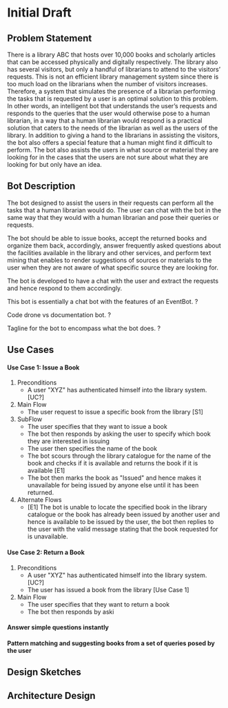 # Initial Draft 

## Problem Statement 
There is a library ABC that hosts over 10,000 books and scholarly articles that can be accessed physically and digitally respectively. The library also has several visitors, but only a handful of librarians to attend to the visitors’ requests. This is not an efficient library management system since there is too much load on the librarians when the number of visitors increases. Therefore, a system that simulates the presence of a librarian performing the tasks that is requested by a user is an optimal solution to this problem. In other words, an intelligent bot that understands the user’s requests and responds to the queries that the user would otherwise pose to a human librarian, in a way that a human librarian would respond is a practical solution that caters to the needs of the librarian as well as the users of the library. In addition to giving a hand to the librarians in assisting the visitors, the bot also offers a special feature that a human might find it difficult to perform. The bot also assists the users in what source or material they are looking for in the cases that the users are not sure about what they are looking for but only have an idea. 
## Bot Description
The bot designed to assist the users in their requests can perform all the tasks that a human librarian would do. The user can chat with the bot in the same way that they would with a human librarian and pose their queries or requests. 

The bot should be able to issue books, accept the returned books and organize them back, accordingly, answer frequently asked questions about the facilities available in the library and other services, and perform text mining that enables to render suggestions of sources or materials to the user when they are not aware of what specific source they are looking for. 

The bot is developed to have a chat with the user and extract the requests and hence respond to them accordingly. 

This bot is essentially a chat bot with the features of an EventBot. ?

Code drone vs documentation bot. ?

Tagline for the bot to encompass what the bot does. ?

## Use Cases 
#### Use Case 1: Issue a Book 
1. Preconditions 
   - A user "XYZ" has authenticated himself into the library system. [UC?]
2. Main Flow 
   - The user request to issue a specific book from the library [S1]
3. SubFlow 
   - The user specifies that they want to issue a book
   - The bot then responds by asking the user to specify which book they are interested in issuing 
   - The user then specifies the name of the book
   - The bot scours through the library catalogue for the name of the book and checks if it is available and returns the book if it is available [E1]
   - The bot then marks the book as "Issued" and hence makes it unavailable for being issued by anyone else until it has been returned. 
4. Alternate Flows
   - [E1] The bot is unable to locate the specified book in the library catalogue or the book has already been issued by another user and hence is available to be issued by the user,  the bot then replies to the user with the valid message stating that the book requested for is unavailable. 
        
#### Use Case 2: Return a Book 
1. Preconditions 
   - A user "XYZ" has authenticated himself into the library system. [UC?]
   - The user has issued a book from the library [Use Case 1]
2. Main Flow 
   - The user specifies that they want to return a book 
   - The bot then responds by aski
#### Answer simple questions instantly
#### Pattern matching and suggesting books from a set of queries posed by the user 
## Design Sketches 
## Architecture Design 


